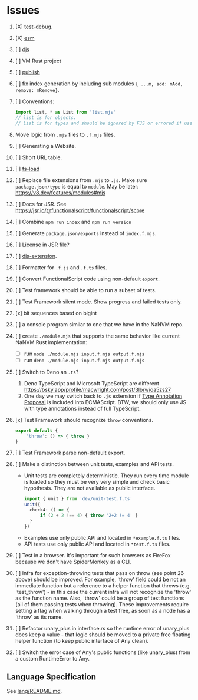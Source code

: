 # Issues

1. [X] [test-debug](./01-test-debug.md).
2. [X] [esm](./02-esm.md)
3. [ ] [djs](./03-djs.md)
4. [ ] VM Rust project
5. [ ] [publish](./05-publish.md)
6. [ ] fix index generation by including sub modules `{ ...m, add: mAdd, remove: mRemove}`.
7. [ ] Conventions:

    ```js
    import list, * as List from 'list.mjs'
    // list is for objects.
    // List is for types and should be ignored by FJS or errored if used in code.
    ```

8. Move logic from `.mjs` files to `.f.mjs` files.
9. [ ] Generating a Website.
10. [ ] Short URL table.
11. [ ] [fs-load](./11-fs-load.md)
12. [ ] Replace file extensions from `.mjs` to `.js`. Make sure `package.json/type` is equal to `module`. May be later: https://v8.dev/features/modules#mjs
13. [ ] Docs for JSR. See https://jsr.io/@functionalscript/functionalscript/score
14. [ ] Combine `npm run index` and `npm run version`
15. [ ] Generate `package.json/exports` instead of `index.f.mjs`.
16. [ ] License in JSR file?
17. [ ] [djs-extension](./17-djs-extension.md).
18. [ ] Formatter for `.f.js` and `.f.ts` files.
19. [ ] Convert FunctionalScript code using non-default `export`.
20. [ ] Test framework should be able to run a subset of tests.
21. [ ] Test Framework silent mode. Show progress and failed tests only.
22. [x] bit sequences based on bigint
23. [ ] a console program similar to one that we have in the NaNVM repo.
24. [ ] create `./module.mjs` that supports the same behavior like current NaNVM Rust implementation:
    - [ ] run `node ./module.mjs input.f.mjs output.f.mjs`
    - [ ] run `deno ./module.mjs input.f.mjs output.f.mjs`
25. [ ] Switch to Deno an `.ts`?
    1. Deno TypeScript and Microsoft TypeScript are different https://bsky.app/profile/macwright.com/post/3lbrwioa5zs27
    2. One day we may switch back to `.js` extension if [Type Annotation Proposal](https://github.com/tc39/proposal-type-annotations) is included into ECMAScript. BTW, we should only use JS with type annotations instead of full TypeScript.
26. [x] Test Framework should recognize `throw` conventions.
    ```ts
    export default {
        'throw': () => { throw }
    }
    ```
27. [ ] Test Framework parse non-default export.
28. [ ] Make a distinction between unit tests, examples and API tests.
    - Unit tests are completely deterministic. They run every time module is loaded so they must be very very simple and check basic hypothesis. They are not available as public interface.
      ```ts
      import { unit } from 'dev/unit-test.f.ts'
      unit({
        check4: () => {
            if (2 + 2 !== 4) { throw '2+2 != 4' }
        }
      })
      ```
    - Examples use only public API and located in `*example.f.ts` files.
    - API tests use only public API and located in `*test.f.ts` files.
29. [ ] Test in a browser. It's important for such browsers as FireFox because we don't have SpiderMonkey as a CLI.
30. [ ] Infra for exception-throwing tests that pass on throw (see point 26 above) should be improved.
For example, 'throw' field could be not an immediate function but a reference to a helper function that throws
(e.g. 'test_throw') - in this case the current infra will not recognize the 'throw' as the function name.
Also, 'throw' could be a group of test functions (all of them passing tests when throwing). These improvements
require setting a flag when walking through a test free, as soon as a node has a 'throw' as its name.
34. [ ] Refactor unary_plus in interface.rs so the runtime error of unary_plus does keep a value - that
logic should be moved to a private free floating helper function (to keep public interface of Any clean).
35. [ ] Switch the error case of Any's public functions (like unary_plus) from a custom RuntimeError to Any.

## Language Specification

See [lang/README.md](./lang/README.md).
